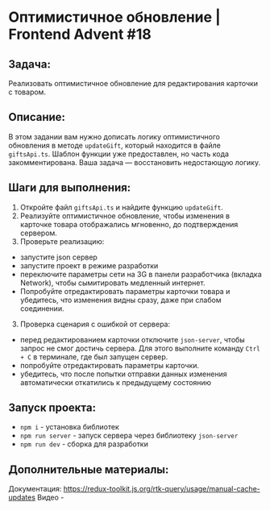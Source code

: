 # Оптимистичное обновление | Frontend Advent #18

## Задача:
Реализовать оптимистичное обновление для редактирования карточки с товаром.

## Описание:
В этом задании вам нужно дописать логику оптимистичного обновления в методе `updateGift`, который находится в файле `giftsApi.ts`. Шаблон функции уже предоставлен, но часть кода закомментирована. Ваша задача — восстановить недостающую логику.

## Шаги для выполнения:
1. Откройте файл `giftsApi.ts` и найдите функцию `updateGift`.
2. Реализуйте оптимистичное обновление, чтобы изменения в карточке товара отображались мгновенно, до подтверждения сервером.
3. Проверьте реализацию:
* запустите json сервер
* запустите проект в режиме разработки
* переключите параметры сети на 3G в панели разработчика (вкладка Network), чтобы сымитировать медленный интернет.
* Попробуйте отредактировать параметры карточки товара и убедитесь, что изменения видны сразу, даже при слабом соединении.
3. Проверка сценария с ошибкой от сервера:
* перед редактированием карточки отключите `json-server`, чтобы запрос не смог достичь сервера.
Для этого выполните команду `Ctrl + C` в терминале, где был запущен сервер.
* попробуйте отредактировать параметры карточки.
* убедитесь, что после попытки отправки данных изменения автоматически откатились к предыдущему состоянию

## Запуск проекта:
* `npm i` - установка библиотек
* `npm run server` - запуск сервера через библиотеку `json-server`
* `npm run dev` - сборка для разработки

## Дополнительные материалы:
Документация: https://redux-toolkit.js.org/rtk-query/usage/manual-cache-updates
Видео - 
